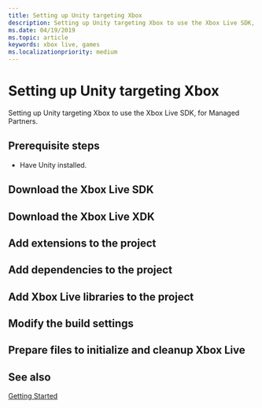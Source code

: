 ```yaml
---
title: Setting up Unity targeting Xbox
description: Setting up Unity targeting Xbox to use the Xbox Live SDK, for Managed Partners.
ms.date: 04/19/2019
ms.topic: article
keywords: xbox live, games
ms.localizationpriority: medium
---
```


# Setting up Unity targeting Xbox

Setting up Unity targeting Xbox to use the Xbox Live SDK, for Managed Partners.


## Prerequisite steps

* Have Unity installed.


## Download the Xbox Live SDK


## Download the Xbox Live XDK


## Add extensions to the project


## Add dependencies to the project


## Add Xbox Live libraries to the project


## Modify the build settings


## Prepare files to initialize and cleanup Xbox Live


## See also

[Getting Started](../../../index.md)
